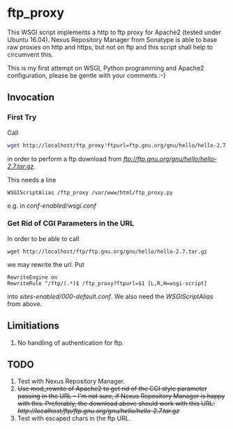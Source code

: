 # ftp_proxy
This WSGI script implements a http to ftp proxy for Apache2 (tested under Ubuntu 16.04).
Nexus Repository Manager from Sonatype is able to base raw proxies on http and https,
but not on ftp and this script shall help to circumvent this.

This is my first attempt on WSGI, Python programming and Apache2 configuration, please be gentle with your comments :-)

## Invocation

### First Try
Call
```bash
wget http://localhost/ftp_proxy?ftpurl=ftp.gnu.org/gnu/hello/hello-2.7.tar.gz
```
in order to perform a ftp download from *ftp://ftp.gnu.org/gnu/hello/hello-2.7.tar.gz*.

This needs a line
```
WSGIScriptAlias /ftp_proxy /var/www/html/ftp_proxy.py
```
e.g. in *conf-enabled/wsgi.conf*

### Get Rid of CGI Parameters in the URL
In order to be able to call
```
wget http://localhost/ftp/ftp.gnu.org/gnu/hello/hello-2.7.tar.gz
```
we may rewrite the url. Put
```
RewriteEngine on
RewriteRule ^/ftp/(.*)$ /ftp_proxy?ftpurl=$1 [L,R,H=wsgi-script]
```
into *sites-enabled/000-default.conf*. We also need the *WSGIScriptAlias* from above.

## Limitiations

1. No handling of authentication for ftp.

## TODO
1. Test with Nexus Repository Manager.
2. ~~Use mod_rewrite of Apache2 to get rid of the CGI style parameter passing in the URL - I'm not sure, if Nexus Repository Manager is happy with this. Preferably, the download above should work with this URL:
*http://localhost/ftp/ftp.gnu.org/gnu/hello/hello-2.7.tar.gz*~~
3. Test with escaped chars in the ftp URL.
